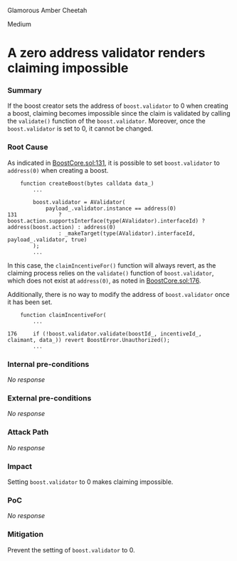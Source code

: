 Glamorous Amber Cheetah

Medium

# A zero address validator renders claiming impossible

### Summary

If the boost creator sets the address of `boost.validator` to 0 when creating a boost, claiming becomes impossible since the claim is validated by calling the `validate()` function of the `boost.validator`. Moreover, once the `boost.validator` is set to 0, it cannot be changed.

### Root Cause

As indicated in [BoostCore.sol:131](https://github.com/sherlock-audit/2024-06-boost-aa-wallet-davies0212/blob/main/boost-protocol/packages/evm/contracts/BoostCore.sol#L131), it is possible to set `boost.validator` to `address(0)` when creating a boost.

```solidity
    function createBoost(bytes calldata data_)
        ...

        boost.validator = AValidator(
            payload_.validator.instance == address(0)
131             ? boost.action.supportsInterface(type(AValidator).interfaceId) ? address(boost.action) : address(0)
                : _makeTarget(type(AValidator).interfaceId, payload_.validator, true)
        );
        ...
```

In this case, the `claimIncentiveFor()` function will always revert, as the claiming process relies on the `validate()` function of `boost.validator`, which does not exist at `address(0)`, as noted in [BoostCore.sol:176](https://github.com/sherlock-audit/2024-06-boost-aa-wallet-davies0212/blob/main/boost-protocol/packages/evm/contracts/BoostCore.sol#L176).

Additionally, there is no way to modify the address of `boost.validator` once it has been set.

```solidity
    function claimIncentiveFor(
        ...

176     if (!boost.validator.validate(boostId_, incentiveId_, claimant, data_)) revert BoostError.Unauthorized();
        ...
```

### Internal pre-conditions

_No response_

### External pre-conditions

_No response_

### Attack Path

_No response_

### Impact

Setting `boost.validator` to 0 makes claiming impossible.

### PoC

_No response_

### Mitigation

Prevent the setting of `boost.validator` to 0.